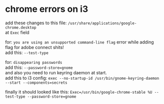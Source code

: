 # chrome errors on i3

add these changes to this file: `/usr/share/applications/google-chrome.desktop`  
at `Exec` field

for: `you are using an unsupported command-line flag` error while adding flag for adobe connect shits!  
add this: `--test-type`

for: `disappearing passwords`  
add this: `--password-store=gnome`  
and also you need to run keyring daemon at start.  
add this to i3 config: `exec --no-startup-id /usr/bin/gnome-keyring-daemon --start --components=secrets`

finally it should looked like this: `Exec=/usr/bin/google-chrome-stable %U --test-type --password-store=gnome`
